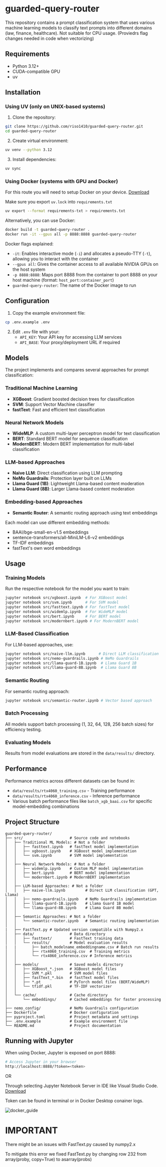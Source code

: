 # guarded-query-router

This repository contains a prompt classification system that uses various machine learning models to classify text prompts into different domains (law, finance, healthcare).
Not suitable for CPU usage. (Proviedrs flag changes needed in code when vectorizing) 

## Requirements

- Python 3.12+
- CUDA-compatible GPU
- uv

## Installation

### Using UV (only on UNIX-based systems)

1. Clone the repository:
```bash
git clone https://github.com/riso1410/guarded-query-router.git
cd guarded-query-router
```

2. Create virtual environment:
```bash
uv venv --python 3.12
```

3. Install dependencies:
```bash
uv sync
```

### Using Docker (systems with GPU and Docker)
For this route you will need to setup Docker on your device. [Download](https://www.docker.com/products/docker-desktop/) 

Make sure you export `uv.lock` into `requirements.txt`

```bash
uv export --format requirements-txt > requirements.txt 
```

Alternatively, you can use Docker:

```bash
docker build -t guarded-query-router .
docker run -it --gpus all -p 8888:8888 guarded-query-router 
```

Docker flags explained:
- `-it`: Enables interactive mode (`-i`) and allocates a pseudo-TTY (`-t`), allowing you to interact with the container
- `--gpus all`: Gives the container access to all available NVIDIA GPUs on the host system
- `-p 8888:8888`: Maps port 8888 from the container to port 8888 on your host machine (format: `host_port:container_port`)
- `guarded-query-router`: The name of the Docker image to run

## Configuration

1. Copy the example environment file:
```bash
cp .env.example .env
```

2. Edit `.env` file with your:
   - `API_KEY`: Your API key for accessing LLM services
   - `API_BASE`: Your proxy/deployment URL if required

## Models

The project implements and compares several approaches for prompt classification:

### Traditional Machine Learning
- **XGBoost**: Gradient boosted decision trees for classification
- **SVM**: Support Vector Machine classifier
- **fastText**: Fast and efficient text classification 

### Neural Network Models
- **WideMLP**: A custom multi-layer perceptron model for text classification
- **BERT**: Standard BERT model for sequence classification
- **ModernBERT**: Modern BERT implementation for multi-label classification

### LLM-based Approaches
- **Naive LLM**: Direct classification using LLM prompting
- **NeMo Guardrails**: Protection layer built on LLMs
- **Llama Guard (1B)**: Lightweight Llama-based content moderation
- **Llama Guard (8B)**: Larger Llama-based content moderation

### Embedding-based Approaches
- **Semantic Router**: A semantic routing approach using text embeddings

Each model can use different embedding methods:
- BAAI/bge-small-en-v1.5 embeddings
- sentence-transformers/all-MiniLM-L6-v2 embeddings
- TF-IDF embeddings
- fastText's own word embeddings

## Usage

### Training Models

Run the respective notebook for the model you want to train:
```bash
jupyter notebook src/xgboost.ipynb  # For XGBoost model
jupyter notebook src/svm.ipynb      # For SVM model
jupyter notebook src/fasttext.ipynb # For fastText model
jupyter notebook src/widemlp.ipynb  # For WideMLP model
jupyter notebook src/bert.ipynb     # For BERT model
jupyter notebook src/modernbert.ipynb # For ModernBERT model
```

### LLM-Based Classification

For LLM-based approaches, use:
```bash
jupyter notebook src/naive-llm.ipynb      # Direct LLM classification
jupyter notebook src/nemo-guardrails.ipynb # NeMo Guardrails
jupyter notebook src/llama-guard-1B.ipynb  # Llama Guard 1B
jupyter notebook src/llama-guard-8B.ipynb  # Llama Guard 8B
```

### Semantic Routing

For semantic routing approach:
```bash
jupyter notebook src/semantic-router.ipynb # Vector based approach
```

### Batch Processing

All models support batch processing (1, 32, 64, 128, 256 batch sizes) for efficiency testing.

### Evaluating Models

Results from model evaluations are stored in the `data/results/` directory.

## Performance

Performance metrics across different datasets can be found in:
- `data/results/rtx4060_training.csv` - Training performance
- `data/results/rtx4060_inference.csv` - Inference performance
- Various batch performance files like `batch_xgb_baai.csv` for specific model-embedding combinations

## Project Structure

```
guarded-query-router/
├── src/                     # Source code and notebooks
│   ├── Traditional ML Models: # Not a folder
│   │   ├── fasttext.ipynb   # fastText model implementation
│   │   ├── xgboost.ipynb    # XGBoost model implementation
│   │   └── svm.ipynb        # SVM model implementation
│   │
│   ├── Neural Network Models: # Not a folder
│   │   ├── widemlp.ipynb    # Custom MLP model implementation
│   │   ├── bert.ipynb       # BERT model implementation
│   │   └── modernbert.ipynb # ModernBERT implementation
│   │
│   ├── LLM-based Approaches: # Not a folder
│   │   ├── naive-llm.ipynb         # Direct LLM classification (GPT, Llama)
│   │   ├── nemo-guardrails.ipynb   # NeMo Guardrails implementation
│   │   ├── llama-guard-1B.ipynb    # Llama Guard 1B model
│   │   └── llama-guard-8B.ipynb    # Llama Guard 8B model
│   │
│   ├── Semantic Approaches: # Not a folder
│   │   └── semantic-router.ipynb   # Semantic routing implementation
│   │
|   ├── FastText.py # Updated version compatible with Numpy2.x
│   ├── data/                # Data directory
│   │   ├── fasttext/        # FastText training data
│   │   └── results/         # Model evaluation results
|   |       ├── batch_modelname_embeddingname.csv # Batch run results
│   │       ├── rtx4060_training.csv  # Training metrics
│   │       └── rtx4060_inference.csv # Inference metrics
│   │
│   ├── models/              # Saved models directory
│   │   ├── XGBoost_*.json   # XGBoost model files
│   │   ├── SVM_*.pkl        # SVM model files
│   │   ├── fastText_*.bin   # fastText model files
│   │   ├── *.pt             # PyTorch model files (BERT/WideMLP)
│   │   └── tfidf.pkl        # TF-IDF vectorizer
│   │
│   └── cache/               # Cache directory
│       └── embeddings/      # Cached embeddings for faster processing
│
├── nemo_config/             # NeMo Guardrails configuration
├── Dockerfile               # Docker configuration
├── pyproject.toml           # Project metadata and settings
├── .env.example             # Example environment file
└── README.md                # Project documentation
```

## Running with Jupyter

When using Docker, Jupyter is exposed on port 8888:

```bash
# Access Jupyter in your browser
http://localhost:8888/?token=<token>
```

OR 

Through selecting Jupyter Notebook Server in IDE like Visual Studio Code. [Download](https://code.visualstudio.com/download)

Token can be found in terminal or in Docker Desktop conainer logs.

![docker_guide](https://github.com/user-attachments/assets/49fd9844-fa63-4d8d-b783-1e9c124597ac)

# IMPORTANT

There might be an issues with FastText.py caused by numpy2.x 

To mitigate this error we fixed FastText.py by changing row 232 from array(proby, copy=True) to asarray(probs)  
